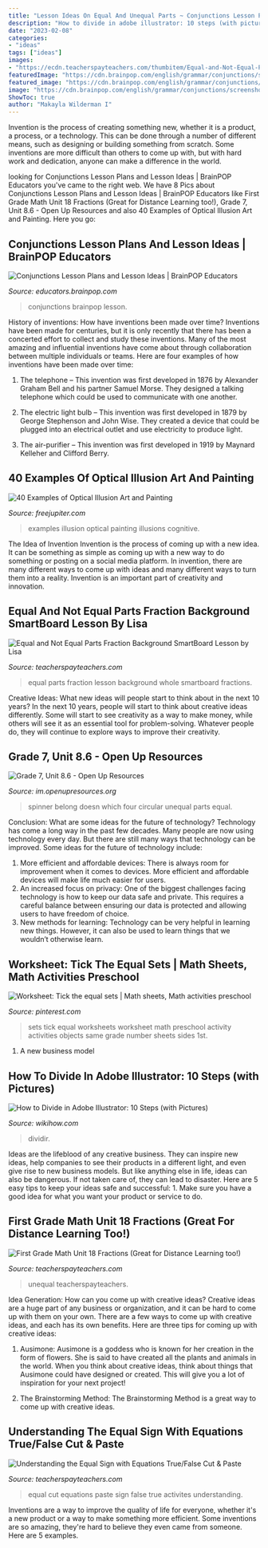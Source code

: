 ```yaml
---
title: "Lesson Ideas On Equal And Unequal Parts ~ Conjunctions Lesson Plans And Lesson Ideas"
description: "How to divide in adobe illustrator: 10 steps (with pictures)"
date: "2023-02-08"
categories:
- "ideas"
tags: ["ideas"]
images:
- "https://ecdn.teacherspayteachers.com/thumbitem/Equal-and-Not-Equal-Parts-Fraction-Background-SmartBoard-Lesson-1557069719/original-227517-3.jpg"
featuredImage: "https://cdn.brainpop.com/english/grammar/conjunctions/screenshot3.png"
featured_image: "https://cdn.brainpop.com/english/grammar/conjunctions/screenshot3.png"
image: "https://cdn.brainpop.com/english/grammar/conjunctions/screenshot3.png"
ShowToc: true
author: "Makayla Wilderman I"
---
```



Invention is the process of creating something new, whether it is a product, a process, or a technology. This can be done through a number of different means, such as designing or building something from scratch. Some inventions are more difficult than others to come up with, but with hard work and dedication, anyone can make a difference in the world.

	

		
looking for Conjunctions Lesson Plans and Lesson Ideas | BrainPOP Educators you've came to the right web. We have 8 Pics about Conjunctions Lesson Plans and Lesson Ideas | BrainPOP Educators like First Grade Math Unit 18 Fractions (Great for Distance Learning too!), Grade 7, Unit 8.6 - Open Up Resources and also 40 Examples of Optical Illusion Art and Painting. Here you go:
		
    
## Conjunctions Lesson Plans And Lesson Ideas | BrainPOP Educators

<img loading=lazy src="https://cdn.brainpop.com/english/grammar/conjunctions/screenshot3.png" onerror="this.onerror=null;this.src='https://tse1.mm.bing.net/th?id=OIP.yLEbPB_F5iA_8RCz45OGHgHaFk&amp;pid=15.1';" alt="Conjunctions Lesson Plans and Lesson Ideas | BrainPOP Educators">

_Source: educators.brainpop.com_

>conjunctions brainpop lesson. 

	

History of inventions: How have inventions been made over time?
Inventions have been made for centuries, but it is only recently that there has been a concerted effort to collect and study these inventions. Many of the most amazing and influential inventions have come about through collaboration between multiple individuals or teams. Here are four examples of how inventions have been made over time:

1) The telephone – This invention was first developed in 1876 by Alexander Graham Bell and his partner Samuel Morse. They designed a talking telephone which could be used to communicate with one another.

2) The electric light bulb – This invention was first developed in 1879 by George Stephenson and John Wise. They created a device that could be plugged into an electrical outlet and use electricity to produce light.

3) The air-purifier – This invention was first developed in 1919 by Maynard Kelleher and Clifford Berry.

    
## 40 Examples Of Optical Illusion Art And Painting

<img loading=lazy src="http://www.freejupiter.com/wp-content/uploads/2017/06/Examples-of-Optical-Illusion-Art-and-Painting-11.jpg" onerror="this.onerror=null;this.src='https://tse3.mm.bing.net/th?id=OIP.KbG49d_GL7fmLpEZ_MgzbwHaJ4&amp;pid=15.1';" alt="40 Examples of Optical Illusion Art and Painting">

_Source: freejupiter.com_

>examples illusion optical painting illusions cognitive. 

	

The Idea of Invention
Invention is the process of coming up with a new idea. It can be something as simple as coming up with a new way to do something or posting on a social media platform. In invention, there are many different ways to come up with ideas and many different ways to turn them into a reality. Invention is an important part of creativity and innovation.

    
## Equal And Not Equal Parts Fraction Background SmartBoard Lesson By Lisa

<img loading=lazy src="https://ecdn.teacherspayteachers.com/thumbitem/Equal-and-Not-Equal-Parts-Fraction-Background-SmartBoard-Lesson-1557069719/original-227517-3.jpg" onerror="this.onerror=null;this.src='https://tse3.mm.bing.net/th?id=OIP._bwuZq7MUXxDT-_LMqcZsAAAAA&amp;pid=15.1';" alt="Equal and Not Equal Parts Fraction Background SmartBoard Lesson by Lisa">

_Source: teacherspayteachers.com_

>equal parts fraction lesson background whole smartboard fractions. 

	

Creative Ideas: What new ideas will people start to think about in the next 10 years?
In the next 10 years, people will start to think about creative ideas differently. Some will start to see creativity as a way to make money, while others will see it as an essential tool for problem-solving. Whatever people do, they will continue to explore ways to improve their creativity.

    
## Grade 7, Unit 8.6 - Open Up Resources

<img loading=lazy src="https://cms-k12oer-staging.s3.amazonaws.com/uploads/pictures/7/7.8.A5.Image.02.png" onerror="this.onerror=null;this.src='https://tse2.mm.bing.net/th?id=OIP.g4G9IjgnPx7eeudh9opBHQHaHa&amp;pid=15.1';" alt="Grade 7, Unit 8.6 - Open Up Resources">

_Source: im.openupresources.org_

>spinner belong doesn which four circular unequal parts equal. 

	

Conclusion: What are some ideas for the future of technology?
Technology has come a long way in the past few decades. Many people are now using technology every day. But there are still many ways that technology can be improved. Some ideas for the future of technology include: 
1) More efficient and affordable devices: There is always room for improvement when it comes to devices. More efficient and affordable devices will make life much easier for users. 
2) An increased focus on privacy: One of the biggest challenges facing technology is how to keep our data safe and private. This requires a careful balance between ensuring our data is protected and allowing users to have freedom of choice. 
3) New methods for learning: Technology can be very helpful in learning new things. However, it can also be used to learn things that we wouldn’t otherwise learn.

    
## Worksheet: Tick The Equal Sets | Math Sheets, Math Activities Preschool

<img loading=lazy src="https://i.pinimg.com/originals/49/94/7f/49947fb730c30b49119496f3c781c027.png" onerror="this.onerror=null;this.src='https://tse3.mm.bing.net/th?id=OIP.0rprMMRHQIw1dFP-tGLD4QAAAA&amp;pid=15.1';" alt="Worksheet: Tick the equal sets | Math sheets, Math activities preschool">

_Source: pinterest.com_

>sets tick equal worksheets worksheet math preschool activity activities objects same grade number sheets sides 1st. 

	

1. A new business model 

    
## How To Divide In Adobe Illustrator: 10 Steps (with Pictures)

<img loading=lazy src="https://www.wikihow.com/images/9/97/Divide-in-Adobe-Illustrator-Step-10.jpg" onerror="this.onerror=null;this.src='https://tse4.mm.bing.net/th?id=OIP.aGdoVZS1lbzzP1XmLo2QygHaFj&amp;pid=15.1';" alt="How to Divide in Adobe Illustrator: 10 Steps (with Pictures)">

_Source: wikihow.com_

>dividir. 

	

Ideas are the lifeblood of any creative business. They can inspire new ideas, help companies to see their products in a different light, and even give rise to new business models. But like anything else in life, ideas can also be dangerous. If not taken care of, they can lead to disaster. Here are 5 easy tips to keep your ideas safe and successful: 1. Make sure you have a good idea for what you want your product or service to do.

    
## First Grade Math Unit 18 Fractions (Great For Distance Learning Too!)

<img loading=lazy src="https://ecdn.teacherspayteachers.com/thumbitem/First-Grade-Math-Unit-18-1776578-1585024256/original-1776578-3.jpg" onerror="this.onerror=null;this.src='https://tse1.mm.bing.net/th?id=OIP.K8o6xke83WpelyAar6OJ-AAAAA&amp;pid=15.1';" alt="First Grade Math Unit 18 Fractions (Great for Distance Learning too!)">

_Source: teacherspayteachers.com_

>unequal teacherspayteachers. 

	

Idea Generation: How can you come up with creative ideas?
Creative ideas are a huge part of any business or organization, and it can be hard to come up with them on your own. There are a few ways to come up with creative ideas, and each has its own benefits. Here are three tips for coming up with creative ideas:
1. Ausimone: Ausimone is a goddess who is known for her creation in the form of flowers. She is said to have created all the plants and animals in the world. When you think about creative ideas, think about things that Ausimone could have designed or created. This will give you a lot of inspiration for your next project!

2. The Brainstorming Method: The Brainstorming Method is a great way to come up with creative ideas.

    
## Understanding The Equal Sign With Equations True/False Cut &amp; Paste

<img loading=lazy src="https://ecdn.teacherspayteachers.com/thumbitem/Understanding-the-Equal-Sign-with-Equations-TrueFalse-Cut-Paste-Activites-1500873390/original-396101-1.jpg" onerror="this.onerror=null;this.src='https://tse2.mm.bing.net/th?id=OIP.J1Nz6QvZvZ_9HkLN1-rThQAAAA&amp;pid=15.1';" alt="Understanding the Equal Sign with Equations True/False Cut &amp; Paste">

_Source: teacherspayteachers.com_

>equal cut equations paste sign false true activites understanding. 

	

Inventions are a way to improve the quality of life for everyone, whether it's a new product or a way to make something more efficient. Some inventions are so amazing, they're hard to believe they even came from someone. Here are 5 examples.

